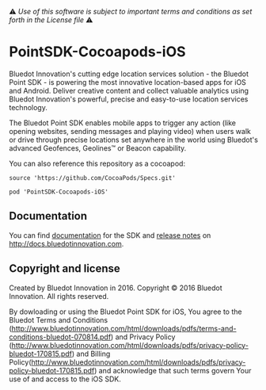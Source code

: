 :warning: *Use of this software is subject to important terms and conditions as set forth in the License file* :warning:

# PointSDK-Cocoapods-iOS

Bluedot Innovation's cutting edge location services solution - the Bluedot Point SDK - is powering the most innovative location-based apps for iOS and Android. Deliver creative content and collect valuable analytics using Bluedot Innovation's powerful, precise and easy-to-use location services technology.

The Bluedot Point SDK enables mobile apps to trigger any action (like opening websites, sending messages and playing video) when users walk or drive through precise locations set anywhere in the world using Bluedot's advanced Geofences, Geolines™ or Beacon capability.

You can also reference this repository as a cocoapod:

````
source 'https://github.com/CocoaPods/Specs.git'

pod 'PointSDK-Cocoapods-iOS'
````
## Documentation

You can find [documentation](http://docs.bluedotinnovation.com/display/DEVDOC10/iOS+SDK) for the SDK and [release notes](http://docs.bluedotinnovation.com/display/DEVDOC10/Version+Release+Notes) on http://docs.bluedotinnovation.com.

## Copyright and license

Created by Bluedot Innovation in 2016.
Copyright © 2016 Bluedot Innovation. All rights reserved.

By dowloading or using the Bluedot Point SDK for iOS, You agree to the Bluedot Terms and Conditions (http://www.bluedotinnovation.com/html/downloads/pdfs/terms-and-conditions-bluedot-070814.pdf)
and Privacy Policy (http://www.bluedotinnovation.com/html/downloads/pdfs/privacy-policy-bluedot-170815.pdf)
and Billing Policy(http://www.bluedotinnovation.com/html/downloads/pdfs/privacy-policy-bluedot-170815.pdf)
and acknowledge that such terms govern Your use of and access to the iOS SDK.
